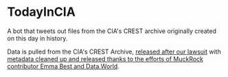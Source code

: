# TodayInCIA
A bot that tweets out files from the CIA's CREST archive originally created on this day in history.

Data is pulled from the CIA's CREST Archive, [released after our lawsuit](https://www.muckrock.com/news/archives/2017/jan/19/three-year-saga-behind-CIA-release/) with [metadata cleaned up and released thanks to the efforts of MuckRock contributor Emma Best and Data.World](https://data.world/cia-crest-files/cia-crest-archive-metadata).
